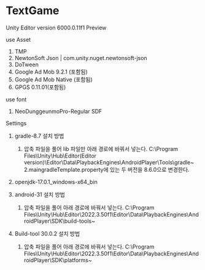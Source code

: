 # TextGame

Unity Editor version 6000.0.11f1 Preview

use Asset
1. TMP
2. NewtonSoft Json | com.unity.nuget.newtonsoft-json
3. DoTween
4. Google Ad Mob 9.2.1 (포함됨)
5. Google Ad Mob Native (포함됨)
6. GPGS 0.11.01(포함됨)

use font
1. NeoDunggeunmoPro-Regular SDF

Settings

1. gradle-8.7
    설치 방법  
    1. 압축 파일을 풀어 lib 파일만 아래 경로에 바꿔서 넣는다.
        C:\Program Files\Unity\Hub\Editor\(Editor version)\Editor\Data\PlaybackEngines\AndroidPlayer\Tools\gradle\~
    2.maingradleTemplate.property에 있는 두 버전을 8.6.0으로 변경한다.

2. openjdk-17.0.1_windows-x64_bin

3. android-31
    설치 방법  
    1. 압축 파일을 풀어  아래 경로에 바꿔서 넣는다.
        C:\Program Files\Unity\Hub\Editor\2022.3.50f1\Editor\Data\PlaybackEngines\AndroidPlayer\SDK\build-tools\~

4. Build-tool 30.0.2
    설치 방법  
    1. 압축 파일을 풀어 아래 경로에 바꿔서 넣는다.
        C:\Program Files\Unity\Hub\Editor\2022.3.50f1\Editor\Data\PlaybackEngines\AndroidPlayer\SDK\platforms\~